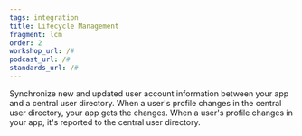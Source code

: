 ```yaml
---
tags: integration
title: Lifecycle Management
fragment: lcm
order: 2
workshop_url: /#
podcast_url: /#
standards_url: /#
---
```


Synchronize new and updated user account information between your app and a central user directory. When a user's profile changes in the central user directory, your app gets the changes. When a user's profile changes in your app, it's reported to the central user directory.
